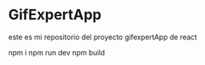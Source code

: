 # GifExpertApp

este es mi repositorio del proyecto gifexpertApp de react

npm i
npm run dev
npm build